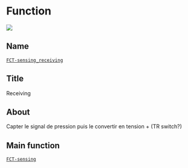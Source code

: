 # Function
![](viewme.jpg)

## Name
[`FCT-sensing_receiving`]()

## Title
Receiving

## About
Capter le signal de pression puis le convertir en tension + (TR switch?)

## Main function
[`FCT-sensing`](../FCT-sensing)
